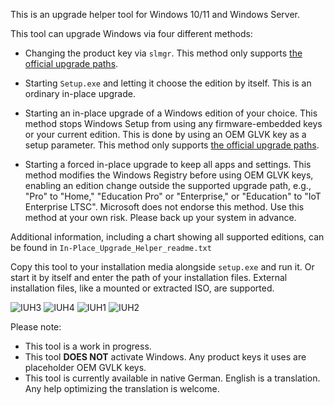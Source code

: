 This is an upgrade helper tool for Windows 10/11 and Windows Server.

This tool can upgrade Windows via four different methods:

- Changing the product key via `slmgr`. This method only supports [the official upgrade paths][1].

- Starting `Setup.exe` and letting it choose the edition by itself. This is an ordinary in-place upgrade.

- Starting an in-place upgrade of a Windows edition of your choice. This method stops Windows Setup from using any firmware-embedded keys or your current edition. This is done by using an OEM GLVK key as a setup parameter. This method only supports [the official upgrade paths][1].

- Starting a forced in-place upgrade to keep all apps and settings. This method modifies the Windows Registry before using OEM GLVK keys, enabling an edition change outside the supported upgrade path, e.g., "Pro" to "Home," "Education Pro" or "Enterprise," or "Education" to "IoT Enterprise LTSC". Microsoft does not endorse this method. Use this method at your own risk. Please back up your system in advance.

Additional information, including a chart showing all supported editions, can be found in `In-Place_Upgrade_Helper_readme.txt`

Copy this tool to your installation media alongside `setup.exe` and run it. Or start it by itself and enter the path of your installation files.
External installation files, like a mounted or extracted ISO, are supported.

![IUH3](https://github.com/TheMMC/In-Place_Upgrade_Helper/assets/87301831/d12cf777-2699-4faa-8552-65e818078dd2)
![IUH4](https://github.com/TheMMC/In-Place_Upgrade_Helper/assets/87301831/da2961c9-e1f2-43b1-8141-df625449ff9d)
![IUH1](https://github.com/TheMMC/In-Place_Upgrade_Helper/assets/87301831/65a2bdbb-b052-4941-9ea3-db043227fc2b)
![IUH2](https://github.com/TheMMC/In-Place_Upgrade_Helper/assets/87301831/fc55ea9d-93a2-484d-96cb-c7ccd029af61)



Please note:

- This tool is a work in progress.
- This tool **DOES NOT** activate Windows. Any product keys it uses are placeholder OEM GVLK keys.
- This tool is currently available in native German. English is a translation. Any help optimizing the translation is welcome.

[1]: https://learn.microsoft.com/en-us/windows/deployment/upgrade/windows-edition-upgrades
